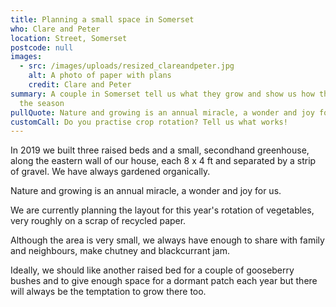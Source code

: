 ```yaml
---
title: Planning a small space in Somerset
who: Clare and Peter
location: Street, Somerset
postcode: null
images:
  - src: /images/uploads/resized_clareandpeter.jpg
    alt: A photo of paper with plans
    credit: Clare and Peter
summary: A couple in Somerset tell us what they grow and show us how they plan
  the season
pullQuote: Nature and growing is an annual miracle, a wonder and joy for us.
customCall: Do you practise crop rotation? Tell us what works!
---
```

In 2019 we built three raised beds and a small, secondhand greenhouse, along the eastern wall of our house, each 8 x 4 ft and separated by a strip of gravel. We have always gardened organically.

Nature and growing is an annual miracle, a wonder and joy for us.

We are currently planning the layout for this year's rotation of vegetables, very roughly on a scrap of recycled paper. 

Although the area is very small, we always have enough to share with family and neighbours, make chutney and blackcurrant jam. 

Ideally, we should like another raised bed for a couple of gooseberry bushes and to give enough space for a dormant patch each year but there will always be the temptation to grow there too.